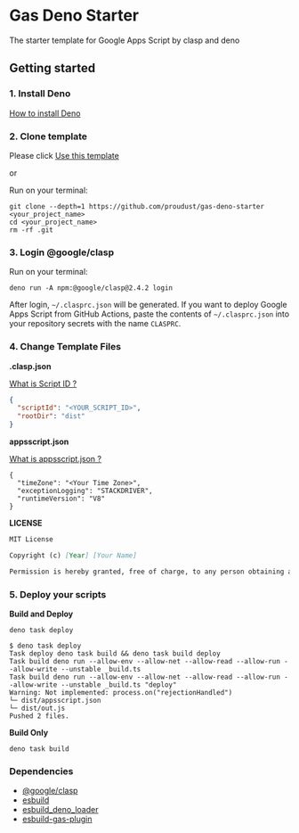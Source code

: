 # Gas Deno Starter

The starter template for Google Apps Script by clasp and deno

## Getting started

### 1. Install Deno

[How to install Deno](https://deno.land/manual/getting_started/installation)

### 2. Clone template

Please click
[Use this template](https://github.com/proudust/gas-deno-starter/generate)

or

Run on your terminal:

```
git clone --depth=1 https://github.com/proudust/gas-deno-starter <your_project_name>
cd <your_project_name>
rm -rf .git
```

### 3. Login @google/clasp

Run on your terminal:

```
deno run -A npm:@google/clasp@2.4.2 login
```

After login, `~/.clasprc.json` will be generated. If you want to deploy Google
Apps Script from GitHub Actions, paste the contents of `~/.clasprc.json` into
your repository secrets with the name `CLASPRC`.

### 4. Change Template Files

**.clasp.json**

[What is Script ID ?](https://github.com/google/clasp#scriptid-required)

```json
{
  "scriptId": "<YOUR_SCRIPT_ID>",
  "rootDir": "dist"
}
```

**appsscript.json**

[What is appsscript.json ?](https://developers.google.com/apps-script/concepts/manifests)

```
{
  "timeZone": "<Your Time Zone>",
  "exceptionLogging": "STACKDRIVER",
  "runtimeVersion": "V8"
}
```

**LICENSE**

```md
MIT License

Copyright (c) [Year] [Your Name]

Permission is hereby granted, free of charge, to any person obtaining a copy
```

### 5. Deploy your scripts

**Build and Deploy**

```
deno task deploy
```

```
$ deno task deploy
Task deploy deno task build && deno task build deploy
Task build deno run --allow-env --allow-net --allow-read --allow-run --allow-write --unstable _build.ts
Task build deno run --allow-env --allow-net --allow-read --allow-run --allow-write --unstable _build.ts "deploy"
Warning: Not implemented: process.on("rejectionHandled")
└─ dist/appsscript.json
└─ dist/out.js
Pushed 2 files.
```

**Build Only**

```
deno task build
```

### Dependencies

- [@google/clasp](https://github.com/google/clasp)
- [esbuild](https://github.com/evanw/esbuild)
- [esbuild_deno_loader](https://github.com/lucacasonato/esbuild_deno_loader)
- [esbuild-gas-plugin](https://github.com/mahaker/esbuild-gas-plugin)
